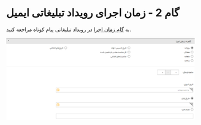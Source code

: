 # گام 2 -  زمان اجرای رویداد تبلیغاتی ایمیل 

به [گام زمان اجرا](https://github.com/1stco/PayamGostarDocs/blob/master/Help/Marketing/sms/Advertising-event/2-zaman-bandi/zaman-bandi.md) در رویداد تبلیغاتی پیام کوتاه مراجعه کنید.


![](advertising-sendingeventmail-secondstep.png)
